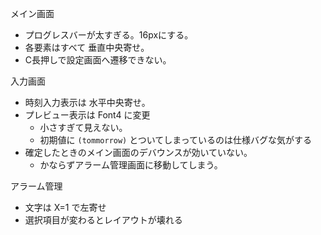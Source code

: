 メイン画面
- プログレスバーが太すぎる。16pxにする。
- 各要素はすべて 垂直中央寄せ。
- C長押しで設定画面へ遷移できない。

入力画面
- 時刻入力表示は 水平中央寄せ。
- プレビュー表示は Font4 に変更
  - 小さすぎて見えない。
  - 初期値に `(tommorrow)` とついてしまっているのは仕様バグな気がする
- 確定したときのメイン画面のデバウンスが効いていない。
  - かならずアラーム管理画面に移動してしまう。

アラーム管理
- 文字は X=1 で左寄せ
- 選択項目が変わるとレイアウトが壊れる


